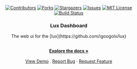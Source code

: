 <a name="readme-top"></a>

<br />
<div align="center">

[![Contributors][contributors-shield]][contributors-url]
[![Forks][forks-shield]][forks-url]
[![Stargazers][stars-shield]][stars-url]
[![Issues][issues-shield]][issues-url]
[![MIT License][license-shield]][license-url]
[![Build Status][build-shield]][build-url]

<h3 align="center">Lux Dashboard</h3>
The web ui for the [lux](https://github.com/igoogolx/lux)
  <p align="center">
    <br />
    <a href="https://github.com/igoogolx/itun2socks/wiki"><strong>Explore the docs »</strong></a>
    <br />
    <br />
    <a href="https://igoogolx.github.io/lux-dashboard/">View Demo</a>
    .
    <a href="https://github.com/igoogolx/lux-dashboard/issues">Report Bug</a>
    ·
    <a href="https://github.com/igoogolx/lux-dashboard/issues">Request Feature</a>
  </p>
</div>


[contributors-shield]: https://img.shields.io/github/contributors/igoogolx/lux-dashboard.svg
[contributors-url]: https://github.com/igoogolx/lux-dashboard/graphs/contributors
[forks-shield]: https://img.shields.io/github/forks/lux-dashboard/itun2socks.svg
[forks-url]: https://github.com/igoogolx/lux-dashboard/network/members
[stars-shield]: https://img.shields.io/github/stars/igoogolx/lux-dashboard.svg
[stars-url]: https://github.com/igoogolx/lux-dashboard/stargazers
[issues-shield]: https://img.shields.io/github/issues/igoogolx/lux-dashboard.svg
[issues-url]: https://github.com/igoogolx/lux-dashboard/issues
[license-shield]: https://img.shields.io/github/license/igoogolx/lux-dashboard.svg
[license-url]: https://github.com/igoogolx/lux-dashboard/blob/main/LICENSE
[build-shield]: https://github.com/igoogolx/lux-dashboard/actions/workflows/deploy.yml/badge.svg
[build-url]: https://github.com/igoogolx/lux-dashboard/actions/workflows/deploy.yml


